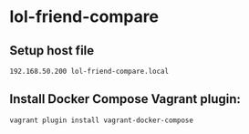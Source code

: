 # lol-friend-compare

## Setup host file
`192.168.50.200 lol-friend-compare.local`

## Install Docker Compose Vagrant plugin:
`vagrant plugin install vagrant-docker-compose`